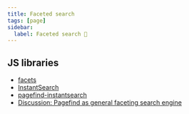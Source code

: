 ```yaml
---
title: Faceted search
tags: [page]
sidebar:
  label: Faceted search 🚷
---
```


## JS libraries

- [facets](https://github.com/stereobooster/facets)
- [InstantSearch](https://github.com/algolia/instantsearch)
- [pagefind-instantsearch](https://github.com/stereobooster/pagefind-instantsearch)
- [Discussion: Pagefind as general faceting search engine](https://github.com/CloudCannon/pagefind/discussions/512)
